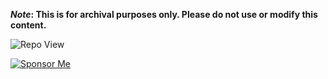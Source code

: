 <strong>*Note*: This is for archival purposes only. Please do not use or modify this content.</strong>

![Repo View](https://komarev.com/ghpvc/?username=aayushx402&style=for-the-badge&color=blue)

[![Sponsor Me](https://img.shields.io/badge/♡Sponsor_Me-black?style=for-the-badge&logo=github)](https://github.com/yourusername/yourrepository/raw/main/qrcode.png)








